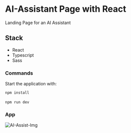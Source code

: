# AI-Assistant Page with React

Landing Page for an AI Assistant

## Stack
- React
- Typescript
- Sass

### Commands

Start the application with:

```npm install```<br>
<br>
```npm run dev```<br>

### App
![AI-Assist-Img](https://github.com/LucasCraveiro/AI-Assistant-React/assets/32401792/22e5bd19-4021-45e4-841b-c6828eebc972)


